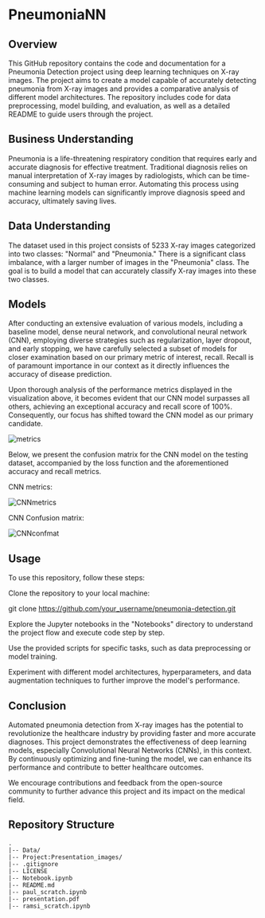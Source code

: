 # PneumoniaNN

## Overview
This GitHub repository contains the code and documentation for a Pneumonia Detection project using deep learning techniques on X-ray images. The project aims to create a model capable of accurately detecting pneumonia from X-ray images and provides a comparative analysis of different model architectures. The repository includes code for data preprocessing, model building, and evaluation, as well as a detailed README to guide users through the project.

## Business Understanding

Pneumonia is a life-threatening respiratory condition that requires early and accurate diagnosis for effective treatment. Traditional diagnosis relies on manual interpretation of X-ray images by radiologists, which can be time-consuming and subject to human error. Automating this process using machine learning models can significantly improve diagnosis speed and accuracy, ultimately saving lives.

## Data Understanding

The dataset used in this project consists of 5233 X-ray images categorized into two classes: "Normal" and "Pneumonia." There is a significant class imbalance, with a larger number of images in the "Pneumonia" class. The goal is to build a model that can accurately classify X-ray images into these two classes.

## Models

After conducting an extensive evaluation of various models, including a baseline model, dense neural network, and convolutional neural network (CNN), employing diverse strategies such as regularization, layer dropout, and early stopping, we have carefully selected a subset of models for closer examination based on our primary metric of interest, recall. Recall is of paramount importance in our context as it directly influences the accuracy of disease prediction.

Upon thorough analysis of the performance metrics displayed in the visualization above, it becomes evident that our CNN model surpasses all others, achieving an exceptional accuracy and recall score of 100%. Consequently, our focus has shifted toward the CNN model as our primary candidate.


![metrics](https://github.com/ramses02/PneumoniaNN/blob/main/Project%3APresentation_images/allmodels_metrics.png)

Below, we present the confusion matrix for the CNN model on the testing dataset, accompanied by the loss function and the aforementioned accuracy and recall metrics.

CNN metrics:

![CNNmetrics](https://github.com/ramses02/PneumoniaNN/blob/main/Project%3APresentation_images/CNN_metrics.png)

CNN Confusion matrix:

![CNNconfmat](https://github.com/ramses02/PneumoniaNN/blob/main/Project%3APresentation_images/CNN_confmatrix.png)



## Usage

To use this repository, follow these steps:

Clone the repository to your local machine:

git clone https://github.com/your_username/pneumonia-detection.git

Explore the Jupyter notebooks in the "Notebooks" directory to understand the project flow and execute code step by step.

Use the provided scripts for specific tasks, such as data preprocessing or model training.

Experiment with different model architectures, hyperparameters, and data augmentation techniques to further improve the model's performance.



## Conclusion

Automated pneumonia detection from X-ray images has the potential to revolutionize the healthcare industry by providing faster and more accurate diagnoses. This project demonstrates the effectiveness of deep learning models, especially Convolutional Neural Networks (CNNs), in this context. By continuously optimizing and fine-tuning the model, we can enhance its performance and contribute to better healthcare outcomes.

We encourage contributions and feedback from the open-source community to further advance this project and its impact on the medical field.

## Repository Structure

```
.
|-- Data/
|-- Project:Presentation_images/
|-- .gitignore
|-- LICENSE
|-- Notebook.ipynb
|-- README.md
|-- paul_scratch.ipynb
|-- presentation.pdf
|-- ramsi_scratch.ipynb
```
